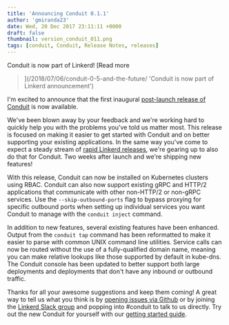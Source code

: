 ```yaml
---
title: 'Announcing Conduit 0.1.1'
author: 'gmiranda23'
date: Wed, 20 Dec 2017 23:11:11 +0000
draft: false
thumbnail: version_conduit_011.png
tags: [conduit, Conduit, Release Notes, releases]
---
```


Conduit is now part of Linkerd! [Read more
>](/2018/07/06/conduit-0-5-and-the-future/ 'Conduit is now part of Linkerd
announcement')

I'm excited to announce that the first inaugural [post-launch release of
Conduit](https://github.com/runconduit/conduit/releases/tag/v0.1.1) is now
available.

We've been blown away by your feedback and we're working hard to quickly help
you with the problems you've told us matter most. This release is focused
on making it easier to get started with Conduit and on better supporting your
existing applications. In the same way you've come to expect a steady stream of
[rapid Linkerd releases](https://github.com/linkerd/linkerd/releases), we're
gearing up to also do that for Conduit. Two weeks after launch and we're
shipping new features!

With this release, Conduit can now be installed on Kubernetes clusters using
RBAC. Conduit can also now support existing gRPC and HTTP/2 applications that
communicate with other non-HTTP/2 or non-gRPC services. Use the
`--skip-outbound-ports` flag to bypass proxying for specific outbound ports when
setting up individual services you want Conduit to manage with the `conduit
inject` command.

In addition to new features, several existing features have been enhanced.
Output from the `conduit tap` command has been reformatted to make it easier to
parse with common UNIX command line utilities. Service calls can now be routed
without the use of a fully-qualified domain name, meaning you can make relative
lookups like those supported by default in kube-dns. The Conduit console has
been updated to better support both large deployments and deployments that don't
have any inbound or outbound traffic.

Thanks for all your awesome suggestions and keep them coming! A great way to
tell us what you think is by [opening issues via
Github](https://github.com/runconduit/conduit) or by joining the [Linkerd Slack
group](http://linkerd.slack.com) and popping into #conduit to talk to us
directly. Try out the new Conduit for yourself with our [getting started
guide](https://conduit.io/getting-started/).
